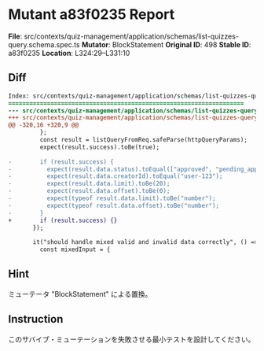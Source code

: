 # Mutant a83f0235 Report

**File**: src/contexts/quiz-management/application/schemas/list-quizzes-query.schema.spec.ts
**Mutator**: BlockStatement
**Original ID**: 498
**Stable ID**: a83f0235
**Location**: L324:29–L331:10

## Diff

```diff
Index: src/contexts/quiz-management/application/schemas/list-quizzes-query.schema.spec.ts
===================================================================
--- src/contexts/quiz-management/application/schemas/list-quizzes-query.schema.spec.ts	original
+++ src/contexts/quiz-management/application/schemas/list-quizzes-query.schema.spec.ts	mutated #498
@@ -320,16 +320,9 @@
         };
         const result = listQueryFromReq.safeParse(httpQueryParams);
         expect(result.success).toBe(true);
 
-        if (result.success) {
-          expect(result.data.status).toEqual(["approved", "pending_approval"]);
-          expect(result.data.creatorId).toEqual("user-123");
-          expect(result.data.limit).toBe(20);
-          expect(result.data.offset).toBe(0);
-          expect(typeof result.data.limit).toBe("number");
-          expect(typeof result.data.offset).toBe("number");
-        }
+        if (result.success) {}
       });
 
       it("should handle mixed valid and invalid data correctly", () => {
         const mixedInput = {
```

## Hint

ミューテータ "BlockStatement" による置換。

## Instruction

このサバイブ・ミューテーションを失敗させる最小テストを設計してください。
